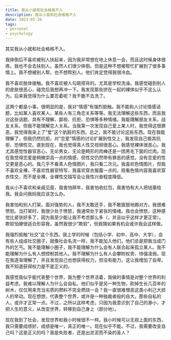 ```yaml
---
title: 我从小就和社会格格不入
description: 我从小就和社会格格不入
date: 2023-05-28
tags: 
- personal
- psychology
---
```

其实我从小就和社会格格不入。

我摔倒后不喜欢被别人扶起来，因为我非常想在地上休息一会，而且这时候身体很疼。我也不会去扶别人。虽然人们很少摔倒。但是这种不想被帮忙扩展到了很多事情上。我不想被别人帮，也不想帮别人。他们肯定觉得我很冷血。

我不喜欢肢体接触。我不喜欢被人勾肩搭背的。尤其是学校洗澡。我感觉碰到别人的皮肤很恶心，碰完后我想再冲一下。我发现那些挤在一起的裸体似乎不这么认为。后来我觉得为什么要忍着呢？我干脆不去洗了。

这两个都是小事。很明显的是，我对“情感”有强烈抵触。我不能和人讨论情感话题，比如某人喜欢某人，某些人有三角恋关系等等。我无法理解这些东西，而且我对这些话题，具有不理解、鄙视、抗拒、恐惧等多种情绪。我能理解朋友关系，战友关系，但我不能理解恋人关系。当我第一次发现自己爱上某人时，我觉得这很罪恶，我觉得我染上了“爱”这个肮脏的东西。总之，我不能讨论这些东西。现在我能理解了，但我仍然抗拒。对“恋爱”情感的讨论扩展到性交上，我发现自己极其抗拒、恐惧性交。直到现在，我也觉得真人性交视频很恶心。我感觉裸体很恶心。我尤其感觉性器官恶心，无论男女，无论是畸形的肉棒还是一团黑毛下面的烂肉。现在我觉得恋爱是稍微崇高一点的情感，但性交仍然带有罪恶的感觉。没有恋爱的性交更是恶心的。我几乎不看真人色情图片，我只看二次元。我喜欢色情图片，但我不喜欢全裸，不喜欢性器官特写，我喜欢穿衣服露一点的。观看色情内容我喜欢穿衣性交，而不是全裸，全裸性交描写会让我性兴奋程度降低。

我从小不喜欢和亲戚见面，我害怕拜年，我害怕收红包，我害怕有大人把钱塞给我。我会问我妈我应该怎么办。

我害怕和别人打架。面对强势的人，我不太敢还手，我不敢狠狠地踢对方。我很难愤怒。当打架时，我很少处于愤怒，我通常处于紧张的情绪。我也会愤怒，这种感觉比紧张好多了，因为我至少能让我不考虑那么多（，并且似乎这样才更正常）。欺软怕硬很适合形容我，虽然我很少“欺软”，但我猜如果有机会或许我会这样做。

我强烈抵触“社交”这个东西。我上学的时候（包括小学、初中、高中、大学），会有些人组成社交圈子，就像社会名流一样，我不能加入他们，他们总是把我当成门外的乞丐。我不能理解小圈子，我不能理解为什么会有人联合起来孤立某人。我不能理解为什么有人想控制其他人。我不理解为什么有人会攀附权贵、恃强凌弱。现在我逐渐理解了，并且发现自己也想获得权力，但没有能力，这让我增加了自卑。我不知道获得权力是不是正义的。

我感觉我似乎能代表整个世界，我为整个世界活着，我做的事情是对整个世界的利益考虑。我难以理解人为什么会自私，他们似乎是另一种生物，砍掉生长几百年的树木，仅仅用来充当劣质的燃料不完全燃烧一会？我一直很难憎恶这类小利己大损人的举动。现在想想，代表整个世界，或许是一种独裁者般的自大。那些自私的人，或许才正常一点。不过，之所以这样考虑，只因为我意识到了自己的渺小，才把人生的意义，从改变世界，转移到自己身上（部分地）。

现在我到了社会，发现世界和我小时候很不一样。我小时候可以无视上面的东西，我只需要成绩好，成绩是唯一，真正的唯一。现在似乎不能。不过，我需要改变自己吗？这是正义的吗？我是失败者，还是出淤泥而不染的圣人？
